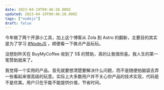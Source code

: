 ```yaml
---
date: 2023-04-19T09:46:28.000Z
updated: 2023-04-19T09:46:28.000Z
tags: ["nodejs"]
draft: false
---
```


今年做了两个开源小工具，加上这个博客从 Zola 到 Astro 的翻新，主要目的其实是为了学习 [#NodeJS](/zh/tags/nodejs) ，顺便看一下做点产品玩玩。

没想到昨天在 BuyMyCoffee 收到了 5$ 的赞助，真的让我很欣喜。我人生的第一笔赞助就来了。

我觉得一个实用的产品，首先就要想清楚要解决什么问题，而不是随便拍脑袋去弄一些看起来很高级的玩意。实际上大多数用户并不关心你产品的技术实现，代码是不是优美。用户只在乎能不能提供价值，节省时间。
